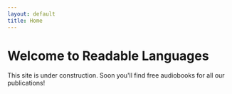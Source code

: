 ```yaml
---
layout: default
title: Home
---
```


<h1>Welcome to Readable Languages</h1>
<p>This site is under construction. Soon you'll find free audiobooks for all our publications!</p>
